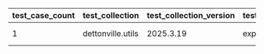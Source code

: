 | test_case_count | test_collection | test_collection_version | test_component | test_date | test_failed | test_details_link |
| --- | --- | --- | --- | --- | --- | --- |
| 1 | dettonville.utils | 2025.3.19 | export_dicts | 2025-06-30T19:55:50Z | False | [test details](./export_dicts/test.results/test-results.md) |
